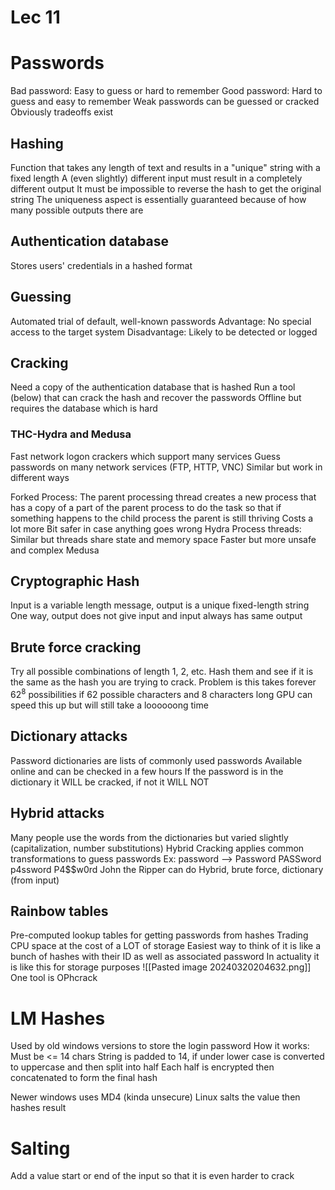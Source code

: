 # Lec 11
# Passwords
Bad password:
	Easy to guess or hard to remember
Good password: 
	Hard to guess and easy to remember
Weak passwords can be guessed or cracked
Obviously tradeoffs exist

## Hashing
Function that takes any length of text and results in a "unique" string with a fixed length
A (even slightly) different input must result in a completely different output
It must be impossible to reverse the hash to get the original string
The uniqueness aspect is essentially guaranteed because of how many possible outputs there are 
## Authentication database
Stores users' credentials in a hashed format
## Guessing
Automated trial of default, well-known passwords
Advantage: No special access to the target system
Disadvantage: Likely to be detected or logged

## Cracking
Need a copy of the authentication database that is hashed
Run a tool (below) that can crack the hash and recover the passwords
Offline but requires the database which is hard
### THC-Hydra and Medusa
Fast network logon crackers which support many services
Guess passwords on many network services (FTP, HTTP, VNC)
Similar but work in different ways

Forked Process: The parent processing thread creates a new process that has a copy of a part of the parent process to do the task so that if something happens to the child process the parent is still thriving
	Costs a lot more
	Bit safer in case anything goes wrong
	Hydra
Process threads: Similar but threads share state and memory space
	Faster but more unsafe and complex
	Medusa

## Cryptographic Hash
Input is a variable length message, output is a unique fixed-length string
One way, output does not give input and input always has same output

## Brute force cracking
Try all possible combinations of length 1, 2, etc. Hash them and see if it is the same as the hash you are trying to crack. 
Problem is this takes forever
	$62^{8}$ possibilities if 62 possible characters and 8 characters long
GPU can speed this up but will still take a loooooong time

## Dictionary attacks
Password dictionaries are lists of commonly used passwords
	Available online and can be checked in a few hours
If the password is in the dictionary it WILL be cracked, if not it WILL NOT 

## Hybrid attacks
Many people use the words from the dictionaries but varied slightly (capitalization, number substitutions)
Hybrid Cracking applies common transformations to guess passwords
	Ex: password --> Password PASSword p4ssword P4\$$w0rd
John the Ripper can do Hybrid, brute force, dictionary (from input)

## Rainbow tables
Pre-computed lookup tables for getting passwords from hashes
Trading CPU space at the cost of a LOT of storage
Easiest way to think of it is like a bunch of hashes with their ID as well as associated password
In actuality it is like this for storage purposes
![[Pasted image 20240320204632.png]]
One tool is OPhcrack 

# LM Hashes
Used by old windows versions to store the login password
How it works:
	Must be <= 14 chars
	String is padded to 14, if under
	lower case is converted to uppercase and then split into half
	Each half is encrypted then concatenated to form the final hash

Newer windows uses MD4 (kinda unsecure)
Linux salts the value then hashes result


# Salting
Add a value start or end of the input so that it is even harder to crack